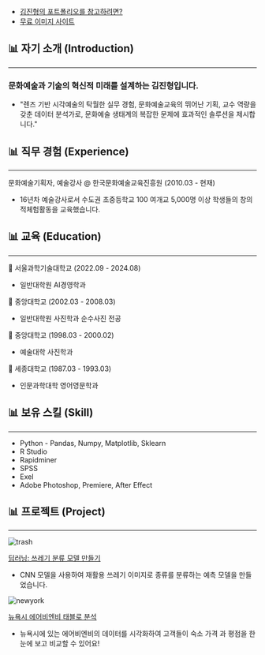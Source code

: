 * [김진형의 포트폴리오를 참고하려면?](https://dallgona.github.io/JinhyungKim_Portfolio/)
* [무료 이미지 사이트](https://unsplash.com/)

## 📊 자기 소개 (Introduction)
------

### 문화예술과 기술의 혁신적 미래를 설계하는 김진형입니다.

- "렌즈 기반 시각예술의 탁월한 실무 경험, 문화예술교육의 뛰어난 기획, 교수 역량을 갖춘 데이터 분석가로, 문화예술 생태계의 복잡한 문제에 효과적인 솔루션을 제시합니다."

## 📊 직무 경험 (Experience)
------

문화예술기획자, 예술강사 @ 한국문화예술교육진흥원 (2010.03 - 현재)

- 16년차 예술강사로서 수도권 초중등학교 100 여개교 5,000명 이상 학생들의 창의적체험활동을 교육했습니다.


## 📊 교육 (Education)
------
🏫 서울과학기술대학교 (2022.09 - 2024.08)

- 일반대학원 AI경영학과
  
🏫 중앙대학교 (2002.03 - 2008.03)

- 일반대학원 사진학과 순수사진 전공

🏫 중앙대학교 (1998.03 - 2000.02)

- 예술대학 사진학과

🏫 세종대학교 (1987.03 - 1993.03)

- 인문과학대학 영어영문학과

## 📊 보유 스킬 (Skill)
------
- Python - Pandas, Numpy, Matplotlib, Sklearn
- R Studio
- Rapidminer
- SPSS
- Exel
- Adobe Photoshop, Premiere, After Effect

## 📊 프로젝트 (Project)
------
![trash](assets/img/trash.jpeg)

[딥러닝: 쓰레기 분류 모델 만들기](https://github.com/dongchanlim/Python-Machine-Learning/blob/main/Semester_Project.ipynb)
- CNN 모델을 사용하여 재활용 쓰레기 이미지로 종류를 분류하는 예측 모델을 만들었습니다.

![newyork](assets/img/newyork.jpeg)

[뉴욕시 에어비엔비 태블로 분석](https://public.tableau.com/app/profile/dongchan.lim/viz/AirbnbPractice_15699654202660/Story1)
- 뉴욕시에 있는 에어비엔비의 데이터를 시각화하여 고객들이 숙소 가격 과 평점을 한눈에 보고 비교할 수 있어요!
